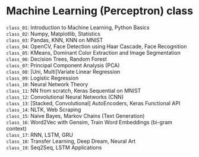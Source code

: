 # Machine Learning (Perceptron) class

`class_01`: Introduction to Machine Learning, Python Basics<br>
`class_02`: Numpy, Matplotlib, Statistics<br>
`class_03`: Pandas, KNN, KNN on MNIST<br>
`class_04`: OpenCV, Face Detection using Haar Cascade, Face Recognition<br>
`class_05`: KMeans, Dominant Color Extraction and Image Segmentation<br>
`class_06`: Decision Trees, Random Forest<br>
`class_07`: Principal Component Analysis (PCA)<br>
`class_08`: [Uni, Multi]Variate Linear Regression<br>
`class_09`: Logistic Regression<br>
`class_10`: Neural Network Theory<br>
`class_11`: NN from scratch, Keras Sequential on MNIST<br>
`class_12`: Convolutional Neural Networks (CNN)<br>
`class_13`: [Stacked, Convolutional] AutoEncoders, Keras Functional API<br>
`class_14`: NLTK, Web Scraping<br>
`class_15`: Naive Bayes, Markov Chains (Text Generation)<br>
`class_16`: Word2Vec with Gensim, Train Word Embeddings (bi-gram context)<br>
`class_17`: RNN, LSTM, GRU<br>
`class_18`: Transfer Learning, Deep Dream, Neural Art<br>
`class_19`: Seq2Seq, LSTM Applications<br>
